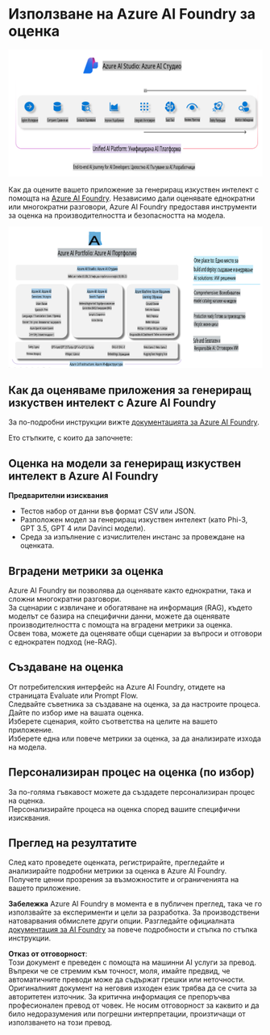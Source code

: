 # **Използване на Azure AI Foundry за оценка**

![aistudo](../../../../../translated_images/AIFoundry.61da8c74bccc0241ce9a4cb53a170912245871de9235043afcb796ccbc076fdc.bg.png)

Как да оцените вашето приложение за генериращ изкуствен интелект с помощта на [Azure AI Foundry](https://ai.azure.com?WT.mc_id=aiml-138114-kinfeylo). Независимо дали оценявате еднократни или многократни разговори, Azure AI Foundry предоставя инструменти за оценка на производителността и безопасността на модела.

![aistudo](../../../../../translated_images/AIPortfolio.5aaa2b25e9157624a4542fe041d66a96a1c1ec6007e4e5aadd926c6ec8ce18b3.bg.png)

## Как да оценяваме приложения за генериращ изкуствен интелект с Azure AI Foundry
За по-подробни инструкции вижте [документацията за Azure AI Foundry](https://learn.microsoft.com/azure/ai-studio/how-to/evaluate-generative-ai-app?WT.mc_id=aiml-138114-kinfeylo).

Ето стъпките, с които да започнете:

## Оценка на модели за генериращ изкуствен интелект в Azure AI Foundry

**Предварителни изисквания**

- Тестов набор от данни във формат CSV или JSON.
- Разположен модел за генериращ изкуствен интелект (като Phi-3, GPT 3.5, GPT 4 или Davinci модели).
- Среда за изпълнение с изчислителен инстанс за провеждане на оценката.

## Вградени метрики за оценка

Azure AI Foundry ви позволява да оценявате както еднократни, така и сложни многократни разговори.  
За сценарии с извличане и обогатяване на информация (RAG), където моделът се базира на специфични данни, можете да оценявате производителността с помощта на вградени метрики за оценка.  
Освен това, можете да оценявате общи сценарии за въпроси и отговори с еднократен подход (не-RAG).

## Създаване на оценка

От потребителския интерфейс на Azure AI Foundry, отидете на страницата Evaluate или Prompt Flow.  
Следвайте съветника за създаване на оценка, за да настроите процеса. Дайте по избор име на вашата оценка.  
Изберете сценария, който съответства на целите на вашето приложение.  
Изберете една или повече метрики за оценка, за да анализирате изхода на модела.

## Персонализиран процес на оценка (по избор)

За по-голяма гъвкавост можете да създадете персонализиран процес на оценка.  
Персонализирайте процеса на оценка според вашите специфични изисквания.

## Преглед на резултатите

След като проведете оценката, регистрирайте, прегледайте и анализирайте подробни метрики за оценка в Azure AI Foundry.  
Получете ценни прозрения за възможностите и ограниченията на вашето приложение.

**Забележка** Azure AI Foundry в момента е в публичен преглед, така че го използвайте за експерименти и цели за разработка. За производствени натоварвания обмислете други опции. Разгледайте официалната [документация за AI Foundry](https://learn.microsoft.com/azure/ai-studio/?WT.mc_id=aiml-138114-kinfeylo) за повече подробности и стъпка по стъпка инструкции.

**Отказ от отговорност**:  
Този документ е преведен с помощта на машинни AI услуги за превод. Въпреки че се стремим към точност, моля, имайте предвид, че автоматичните преводи може да съдържат грешки или неточности. Оригиналният документ на неговия изходен език трябва да се счита за авторитетен източник. За критична информация се препоръчва професионален превод от човек. Не носим отговорност за каквито и да било недоразумения или погрешни интерпретации, произтичащи от използването на този превод.